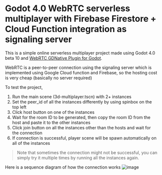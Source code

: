 # Godot 4.0 WebRTC serverless multiplayer with Firebase Firestore + Cloud Function integration as signaling server

This is a simple online serverless multiplayer project made using Godot 4.0 beta 10 and [WebRTC GDNative Plugin for Godot](https://github.com/godotengine/webrtc-native).

WebRTC is a peer-to-peer connection using the signaling server which is implemented using Google Cloud function and Firebase, so the hosting cost is very cheap (basically no server required)


To test the project, 
1. Run the main scene (3d-multiplayer.tscn) with 2+ instances 
2. Set the peer_id of all the instances differently by using spinbox on the top left
3. Click host button on one of the instances
4. Wait for the room ID to be generated, then copy the room ID from the host and paste it to the other instances
5. Click join button on all the instances other than the hosts and wait for the connection
6. If connection is successful, player scene will be spawn automatically on all of the instances

> Note that sometimes the connection might not be successful, you can simply try it multiple times by running all the instances again.

Here is a sequence diagram of how the connection works
 ![image](https://user-images.githubusercontent.com/44646767/210538572-a154a270-eb68-40f4-aafa-aa9e9913c8b6.png)
